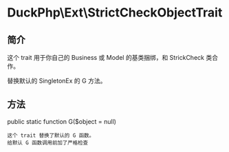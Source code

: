 # DuckPhp\Ext\StrictCheckObjectTrait

## 简介

这个 trait 用于你自己的 Business 或 Model 的基类捆绑，和 StrickCheck 类合作。

替换默认的  SingletonEx 的 G 方法。
## 方法

public static function G($object = null)

    这个 trait 替换了默认的 G 函数。
    给默认 G 函数调用前加了严格检查